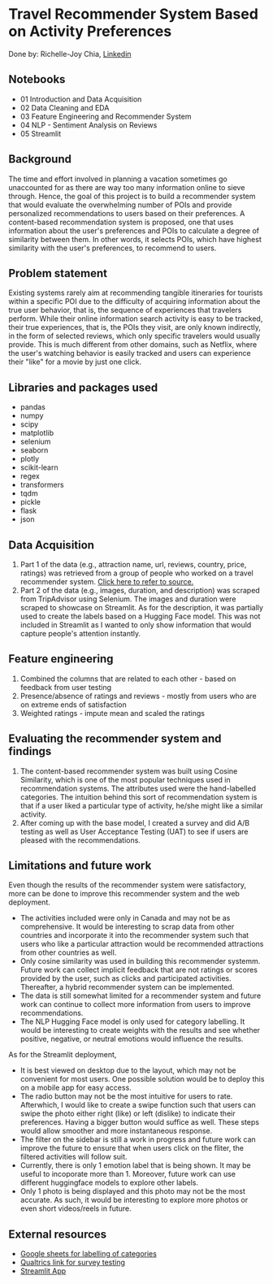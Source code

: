 # Travel Recommender System Based on Activity Preferences

Done by: Richelle-Joy Chia, [Linkedin](https://www.linkedin.com/in/richelle-joy-chia/)

## **Notebooks**

- 01 Introduction and Data Acquisition
- 02 Data Cleaning and EDA
- 03 Feature Engineering and Recommender System
- 04 NLP - Sentiment Analysis on Reviews
- 05 Streamlit


## **Background**

The time and effort involved in planning a vacation sometimes go unaccounted for as there are way too many information online to sieve through. Hence, the goal of this project is to build a recommender system that would evaluate the overwhelming number of POIs and provide personalized recommendations to users based on their preferences. A content-based recommendation system is proposed, one that uses information about the user's preferences and POIs to calculate a degree of similarity between them. In other words, it selects POIs, which have highest similarity with the user's preferences, to recommend to users. 

## **Problem statement**

Existing systems rarely aim at recommending tangible itineraries for tourists within a specific POI due to the difficulty of acquiring information about the true user behavior, that is, the sequence of experiences that travelers perform. While their online information search activity is easy to be tracked, their true experiences, that is, the POIs they visit, are only known indirectly, in the form of selected reviews, which only specific travelers would usually provide. This is much different from other domains, such as Netflix, where the user's watching behavior is easily tracked and users can experience their "like" for a movie by just one click.

## **Libraries and packages used**

- pandas
- numpy
- scipy
- matplotlib
- selenium
- seaborn
- plotly
- scikit-learn
- regex
- transformers
- tqdm
- pickle
- flask
- json

## **Data Acquisition** 

1. Part 1 of the data (e.g., attraction name, url, reviews, country, price, ratings) was retrieved from a group of people who worked on a travel recommender system. [Click here to refer to source.](http://localhost:8888/files/Capstone%20files/%5Bhttps%3A/github.com/sachinnpraburaj/Intelligent-Travel-Recommendation-System/tree/master/outputs%5D(https%3A/github.com/sachinnpraburaj/Intelligent-Travel-Recommendation-System/tree/master/outputs)?_xsrf=2%7Cb41084ba%7C04a82f1fb2c7dd7f3784b231db96d008%7C1668645866)
2. Part 2 of the data (e.g., images, duration, and description) was scraped from TripAdvisor using Selenium. The images and duration were scraped to showcase on Streamlit. As for the description, it was partially used to create the labels based on a Hugging Face model. This was not included in Streamlit as I wanted to only show information that would capture people's attention instantly.

## **Feature engineering**

1. Combined the columns that are related to each other - based on feedback from user testing 
2. Presence/absence of ratings and reviews - mostly from users who are on extreme ends of satisfaction 
3. Weighted ratings - impute mean and scaled the ratings 

## **Evaluating the recommender system and findings**

1. The content-based recommender system was built using Cosine Similarity, which is one of the most popular techniques used in recommendation systems. The attributes used were the hand-labelled categories. The intuition behind this sort of recommendation system is that if a user liked a particular type of activity, he/she might like a similar activity.
2. After coming up with the base model, I created a survey and did A/B testing as well as User Acceptance Testing (UAT) to see if users are pleased with the recommendations.

## **Limitations and future work**

Even though the results of the recommender system were satisfactory, more can be done to improve this recommender system and the web deployment.

- The activities included were only in Canada and may not be as comprehensive. It would be interesting to scrap data from other countries and incorporate it into the recommender system such that users who like a particular attraction would be recommended attractions from other countries as well.
- Only cosine similarity was used in building this recommender systemm. Future work can collect implicit feedback that are not ratings or scores provided by the user, such as clicks and participated activities. Thereafter, a hybrid recommender system can be implemented.
- The data is still somewhat limited for a recommender system and future work can continue to collect more information from users to improve recommendations.
- The NLP Hugging Face model is only used for category labelling. It would be interesting to create weights with the results and see whether positive, negative, or neutral emotions would influence the results.

As for the Streamlit deployment,

- It is best viewed on desktop due to the layout, which may not be convenient for most users. One possible solution would be to deploy this on a mobile app for easy access.
- The radio button may not be the most intuitive for users to rate. Afterwhich, I would like to create a swipe function such that users can swipe the photo either right (like) or left (dislike) to indicate their preferences. Having a bigger button would suffice as well. These steps would allow smoother and more instantaneous response.
- The filter on the sidebar is still a work in progress and future work can improve the future to ensure that when users click on the fliter, the filtered activities will follow suit.
- Currently, there is only 1 emotion label that is being shown. It may be useful to incoporate more than 1. Moreover, future work can use different huggingface models to explore other labels.
- Only 1 photo is being displayed and this photo may not be the most accurate. As such, it would be interesting to explore more photos or even short videos/reels in future.

## **External resources**

- [Google sheets for labelling of categories](https://docs.google.com/spreadsheets/d/1SdWfaTsiF70kirT-8QC4Cq97O_T2ZBc_8tnWh0fTmCo/edit?usp=sharing)
- [Qualtrics link for survey testing](https://ntuhss.az1.qualtrics.com/jfe/form/SV_0GIxdDgBGg9L7kG)
- [Streamlit App](https://richellejoychia-streamlit-apps-streamlit-app-akwx1q.streamlit.app/)
